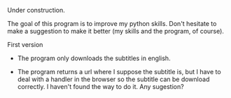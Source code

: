 Under construction.

The goal of this program is to improve my python skills. Don't hesitate to make a suggestion to make it better (my skills and the program, of course).

First version

- The program only downloads the subtitles in english.

- The program returns a url where I suppose the subtitle is, but I have to deal with a handler in the browser so the subtitle can be download correctly. I haven't found the way to do it. Any sugestion?